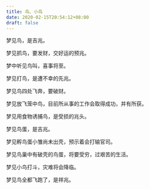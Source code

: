 ```yaml
---
title: 鸟、小鸟
date: 2020-02-15T20:54:12+08:00
draft: false
---
```


梦见鸟，是吉兆。


梦见抓鸟，要发财，交好运的预兆。


梦中听见鸟叫，喜事将至。


梦见打鸟，是遭不幸的先兆。


梦见鸟四处飞奔，要破财。


梦见放飞笼中鸟，目前所从事的工作会取得成功，并有所获。


梦见用食物诱捕鸟，是受损的兆头。


梦见鸟蛋，是吉兆。


梦见孵鸟蛋小雏尚未出壳，预示着会打输官司。


梦见鸟巢中有破壳的鸟蛋，将要受穷，过艰苦的生活。


梦见小鸟打斗，灾难将会降临。


梦见鸟全都飞跑了，是祥兆。
